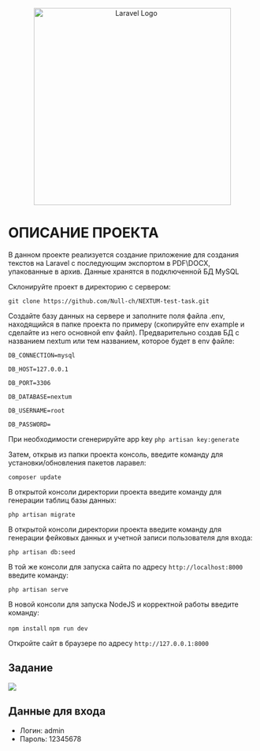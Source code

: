<p align="center"><a href="https://laravel.com" target="_blank"><img src="https://raw.githubusercontent.com/laravel/art/master/logo-lockup/5%20SVG/2%20CMYK/1%20Full%20Color/laravel-logolockup-cmyk-red.svg" width="400" alt="Laravel Logo"></a></p>

# ОПИСАНИЕ ПРОЕКТА

В данном проекте реализуется создание приложение для создания текстов на Laravel с последующим экспортом в PDF\DOCX, упакованные в архив.
Данные хранятся в подключенной БД MySQL


Склонируйте проект в директорию с сервером:

`git clone https://github.com/Null-ch/NEXTUM-test-task.git`

Создайте базу данных на сервере и заполните поля файла .env, находящийся в папке проекта по примеру (скопируйте env example и сделайте из него основной env файл). Предварительно создав БД с названием nextum или тем названием, которое будет в env файле:

`DB_CONNECTION=mysql`

`DB_HOST=127.0.0.1`

`DB_PORT=3306`

`DB_DATABASE=nextum`

`DB_USERNAME=root`

`DB_PASSWORD=`

При необходимости сгенерируйте app key
`php artisan key:generate`

Затем, открыв из папки проекта консоль, введите команду для установки/обновления пакетов ларавел:

`composer update`

В открытой консоли директории проекта введите команду для генерации таблиц базы данных:

`php artisan migrate`

В открытой консоли директории проекта введите команду для генерации фейковых данных и учетной записи пользователя для входа:

`php artisan db:seed`

В той же консоли для запуска сайта по адресу `http://localhost:8000` введите команду:

`php artisan serve`

В новой консоли для запуска NodeJS и корректной работы введите команду:

`npm install`
`npm run dev`

Откройте сайт в браузере по адресу  `http://127.0.0.1:8000`
## Задание
<img src="https://github.com/Null-ch/NEXTUM-test-task/assets/65172872/9a6dd93a-d787-452b-87c9-2ed68ec79ace">

## Данные для входа
- Логин: admin
- Пароль: 12345678

